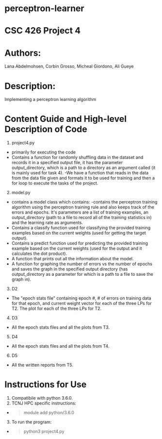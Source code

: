 # perceptron-learner
# CSC 426 Project 4
# Authors: 
 Lana Abdelmohsen, Corbin Grosso, Micheal Giordono, Ali Gueye
# Description: 
Implementing a perceptron learning algorithm
# Content Guide and High-level Description of Code
1. project4.py 
- primarily for executing the code
- Contains a function for randomly shuffling data in the dataset and records it in a specified output file, it has the parameter output_directory, which is a
path to a directory as an argument called (it is mainly used for task 4). 
-We have a function that reads in the data from the data file given and formats it to be used for training and then a for loop to execute the tasks of the project.
2. model.py 
- contains a model class which contains: 
 -contains the perceptron training algorithm using the perceptron training rule and also keeps track of the errors and epochs. It's parameters are a list of training examples, an output_directory (path to a file to record all of the training statistics in) and the learning rate as arguments. 
- Contains a classify function used for classifying the provided training examples based on the current weights (used for getting the target output).
- Contains a predict function used for predicting the provided training example based on the current weights (used for the output and it calculates the dot product).
- A function that prints out all the information about the model.
- A function for graphing the number of errors vs the number of epochs and saves the graph in the specified output directory (has output_directory as a parameter for which is a path to a file to save the graph in).
3. D2
- The "epoch stats file" containing epoch #, # of errors on training data for that epoch, and current weight vector for each of the three LPs for T2. The plot for each of the three LPs for T2.
4. D3
- All the epoch stats files and all the plots from T3.
5. D4
- All the epoch stats files and all the plots from T4.
6. D5
- All the written reports from T5.
# Instructions for Use
1. Compatibile with python 3.6.0. 
2. TCNJ HPC specific instructions:
- > module add python/3.6.0
3. To run the program:
- > python3 project4.py 

